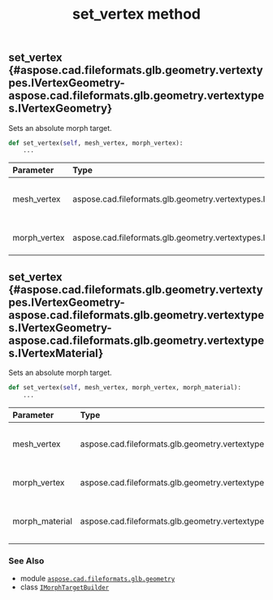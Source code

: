 ﻿---
title: set_vertex method
second_title: Aspose.CAD for Python via .NET API References
description: 
type: docs
weight: 20
url: /python-net/aspose.cad.fileformats.glb.geometry/imorphtargetbuilder/set_vertex/
is_root: false
---

## set_vertex {#aspose.cad.fileformats.glb.geometry.vertextypes.IVertexGeometry-aspose.cad.fileformats.glb.geometry.vertextypes.IVertexGeometry}

Sets an absolute morph target.



```python
def set_vertex(self, mesh_vertex, morph_vertex):
    ...
```


| Parameter | Type | Description |
| :- | :- | :- |
| mesh_vertex | aspose.cad.fileformats.glb.geometry.vertextypes.IVertexGeometry | The base mesh vertex to morph. |
| morph_vertex | aspose.cad.fileformats.glb.geometry.vertextypes.IVertexGeometry | The morphed vertex. |


## set_vertex {#aspose.cad.fileformats.glb.geometry.vertextypes.IVertexGeometry-aspose.cad.fileformats.glb.geometry.vertextypes.IVertexGeometry-aspose.cad.fileformats.glb.geometry.vertextypes.IVertexMaterial}

Sets an absolute morph target.



```python
def set_vertex(self, mesh_vertex, morph_vertex, morph_material):
    ...
```


| Parameter | Type | Description |
| :- | :- | :- |
| mesh_vertex | aspose.cad.fileformats.glb.geometry.vertextypes.IVertexGeometry | The base mesh vertex to morph. |
| morph_vertex | aspose.cad.fileformats.glb.geometry.vertextypes.IVertexGeometry | The morphed vertex. |
| morph_material | aspose.cad.fileformats.glb.geometry.vertextypes.IVertexMaterial | The morphed vertex material. |



### See Also
* module [`aspose.cad.fileformats.glb.geometry`](../../)
* class [`IMorphTargetBuilder`](/cad/python-net/aspose.cad.fileformats.glb.geometry/imorphtargetbuilder)
